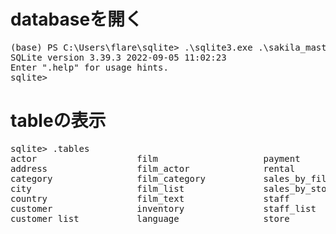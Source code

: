 # databaseを開く

<pre>
(base) PS C:\Users\flare\sqlite> .\sqlite3.exe .\sakila_master.db
SQLite version 3.39.3 2022-09-05 11:02:23
Enter ".help" for usage hints.
sqlite>
</pre>

# tableの表示
<pre>
sqlite> .tables
actor                   film                    payment
address                 film_actor              rental
category                film_category           sales_by_film_category
city                    film_list               sales_by_store
country                 film_text               staff
customer                inventory               staff_list
customer_list           language                store
</pre>
